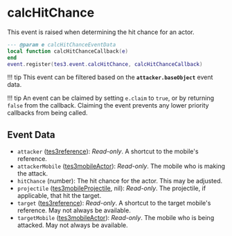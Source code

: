 <!---
	This file is autogenerated. Do not edit this file manually. Your changes will be ignored.
	More information: https://github.com/MWSE/MWSE/tree/master/docs
-->

# calcHitChance

This event is raised when determining the hit chance for an actor.

```lua
--- @param e calcHitChanceEventData
local function calcHitChanceCallback(e)
end
event.register(tes3.event.calcHitChance, calcHitChanceCallback)
```

!!! tip
	This event can be filtered based on the **`attacker.baseObject`** event data.

!!! tip
	An event can be claimed by setting `e.claim` to `true`, or by returning `false` from the callback. Claiming the event prevents any lower priority callbacks from being called.

## Event Data

* `attacker` ([tes3reference](../../types/tes3reference)): *Read-only*. A shortcut to the mobile's reference.
* `attackerMobile` ([tes3mobileActor](../../types/tes3mobileActor)): *Read-only*. The mobile who is making the attack.
* `hitChance` (number): The hit chance for the actor. This may be adjusted.
* `projectile` ([tes3mobileProjectile](../../types/tes3mobileProjectile), nil): *Read-only*. The projectile, if applicable, that hit the target.
* `target` ([tes3reference](../../types/tes3reference)): *Read-only*. A shortcut to the target mobile's reference. May not always be available.
* `targetMobile` ([tes3mobileActor](../../types/tes3mobileActor)): *Read-only*. The mobile who is being attacked. May not always be available.

